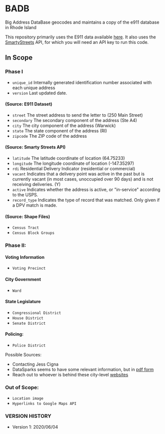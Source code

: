 # BADB
Big Address DataBase geocodes and maintains a copy of the e911 database in Rhode Island

This repository primarily uses the E911 data available [here](https://www.rigis.org/datasets/e-911-sites). It also uses the [SmartyStreets](https://www.smartystreets.com/) API, for which you will need an API key to run this code.

## In Scope
### Phase I 
* `unique_id` Internally generated identification number associated with each unique address
* `version` Last updated date. 
#### (Source: E911 Dataset)
* `street` The street address to send the letter to (250 Main Street)
* `secondary` The secondary component of the address (Ste A4)
* `city` The city component of the address (Warwick)
* `state` The state component of the address (RI)
* `zipcode` The ZIP code of the address 
#### (Source: Smarty Streets API)
* `latitude` The latitude coordinate of location (64.75233)
* `longitude` The longitude coordinate of location (-147.35297)
* `rdi` Residential Delivery Indicator (residential or commercial)
* `vacant` Indicates that a delivery point was active in the past but is currently vacant (in most cases, unoccupied over 90 days) and is not receiving deliveries. (Y)
* `active` Indicates whether the address is active, or "in-service" according to the USPS.
* `record_type` Indicates the type of record that was matched. Only given if a DPV match is made.

#### (Source: Shape Files)
* `Census Tract`
* `Census Block Groups`

### Phase II:
#### Voting Information
* `Voting Precinct`
#### City Government
* `Ward`
#### State Legislature
* `Congressional District`
* `House District`
* `Senate District`
#### Policing:
* `Police District`

Possible Sources: 
- Contacting Jess Cigna
- DataSparks seems to have some relevant information, but in [pdf form](https://datasparkri.org/maps/)
- Reach out to whoever is behind these city-level [websites](cityofnewport.com/living-in-newport/gis-mapping)

### Out of Scope:
* `Location image`
* `Hyperlinks to Google Maps API`


### VERSION HISTORY
- Version 1: 2020/06/04

